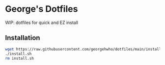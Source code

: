 # George's Dotfiles
WIP: dotfiles for quick and EZ install

## Installation

```bash
wget https://raw.githubusercontent.com/georgehwho/dotfiles/main/install.sh
./install.sh
rm install.sh
```
